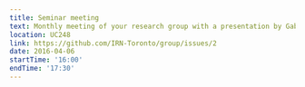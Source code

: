 ```yaml
---
title: Seminar meeting
text: Monthly meeting of your research group with a presentation by Gabriel Menard on: Digital Policy Regimes: an institutional analysis of digital policy as social policy
location: UC248
link: https://github.com/IRN-Toronto/group/issues/2
date: 2016-04-06
startTime: '16:00'
endTime: '17:30'
---
```

